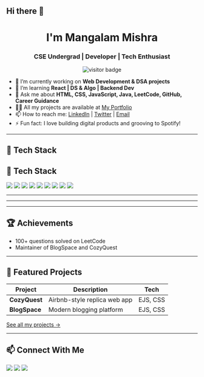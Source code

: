 ## Hi there 👋

<h1 align="center">I'm Mangalam Mishra</h1>
<h3 align="center">CSE Undergrad | Developer | Tech Enthusiast</h3>

<p align="center">
  <img src="https://visitor-badge.laobi.icu/badge?page_id=Mangalam-17" alt="visitor badge"/>
</p>

- 🔭 I’m currently working on **Web Development & DSA projects**  
- 🌱 I’m learning **React | DS & Algo | Backend Dev**  
- 💬 Ask me about **HTML, CSS, JavaScript, Java, LeetCode, GitHub, Career Guidance**
- 👨‍💻 All my projects are available at [My Portfolio](your-portfolio-url)
- 📫 How to reach me: [LinkedIn](https://www.linkedin.com/in/mangalam-mishra-dev/) | [Twitter](https://x.com/mangalam_17) | [Email](mangalamab17@gmail.com)
- ⚡ Fun fact: I love building digital products and grooving to Spotify!

---

## 🚀 Tech Stack

## 🚀 Tech Stack

<p align="left">
  <img src="https://img.shields.io/badge/html5-%23E34F26.svg?&style=for-the-badge&logo=html5&logoColor=white"/>
  <img src="https://img.shields.io/badge/css3-%231572B6.svg?&style=for-the-badge&logo=css3&logoColor=white"/>
  <img src="https://img.shields.io/badge/javascript-%23F7DF1E.svg?&style=for-the-badge&logo=javascript&logoColor=black"/>
    <img src="https://img.shields.io/badge/ejs-%2365b84c.svg?&style=for-the-badge&logo=ejs&logoColor=white"/>
  <img src="https://img.shields.io/badge/java-%23ED8B00.svg?&style=for-the-badge&logo=java&logoColor=white"/>
  <img src="https://img.shields.io/badge/mongodb-%234ea94b.svg?&style=for-the-badge&logo=mongodb&logoColor=white"/>
    <img src="https://img.shields.io/badge/express.js-%23404d59.svg?&style=for-the-badge&logo=express&logoColor=white"/>
  <img src="https://img.shields.io/badge/react-%2320232a.svg?&style=for-the-badge&logo=react&logoColor=%2361DAFB"/>
  <img src="https://img.shields.io/badge/node.js-%23339933.svg?&style=for-the-badge&logo=node.js&logoColor=white"/>



</p>


---

---

---


## 🏆 Achievements

- 100+ questions solved on LeetCode
- Maintainer of BlogSpace and CozyQuest

---

## 🌟 Featured Projects

| Project              | Description                                         | Tech      |
|----------------------|-----------------------------------------------------|-----------|
| **CozyQuest**        | Airbnb-style replica web app                        | EJS, CSS  |
| **BlogSpace**        | Modern blogging platform                            | EJS, CSS  |   |

[See all my projects →](https://github.com/Mangalam-17?tab=repositories)

---

## 📫 Connect With Me

<p>
  <a href="https://www.linkedin.com/in/mangalam-mishra-dev/" target="_blank"><img src="https://img.shields.io/badge/LinkedIn-blue?logo=linkedin&amp;style=for-the-badge" /></a>
  <a href="mailto:mangalamab17@gmail.com"><img src="https://img.shields.io/badge/Email-red?logo=gmail&amp;style=for-the-badge" /></a>
  <a href="https://twitter.com/mangalam_17"><img src="https://img.shields.io/badge/Twitter-black?logo=twitter&amp;style=for-the-badge" /></a>
</p>

